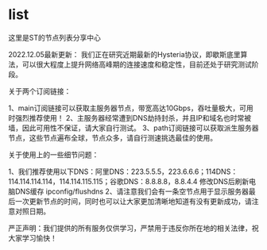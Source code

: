 # list
这里是ST的节点列表分享中心

2022.12.05最新更新：
我们正在研究近期最新的Hysteria协议，即歇斯底里算法，可以很大程度上提升网络高峰期的连接速度和稳定性，目前还处于研究测试阶段。

关于两个订阅链接：

1、main订阅链接可以获取主服务器节点，带宽高达10Gbps，吞吐量极大，可用时强烈推荐使用！
2、主服务器经常遭到DNS劫持封杀，并且IP和域名也时常被墙，因此可用性不保证，请大家自行测试。
3、path订阅链接可以获取派生服务器节点，这些节点遍布全球，节点众多，请自行测速挑选最佳的使用。

关于使用上的一些细节问题：

1、我们推荐使用以下DNS：阿里DNS：223.5.5.5，223.6.6.6；114DNS：114.114.114.114，114.114.115.115；谷歌DNS：8.8.8.8，8.8.4.4
     修改DNS后刷新电脑DNS缓存 ipconfig/flushdns
2、请注意我们会有一条空节点用于显示服务器最后一次更新节点的时间，同时也可以让大家更加清晰地知道有没有更新成功，请注意对照日期。

严正声明：我们提供的所有服务仅供学习，严禁用于违反你所在地的相关法律，祝大家学习愉快！